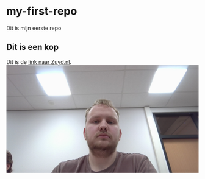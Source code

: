 # my-first-repo

Dit is mijn eerste repo
## Dit is een kop
Dit is de [link naar Zuyd.nl](https://zuyd.nl).
![my picture](WIN_20250213_11_33_48_Pro.jpg)
